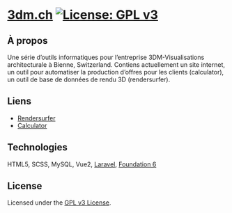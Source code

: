 # [3dm.ch](https://3dm.ch/) [![License: GPL v3](https://img.shields.io/badge/License-GPLv3-blue.svg)](https://www.gnu.org/licenses/gpl-3.0)

## À propos

Une série d’outils informatiques pour l’entreprise 3DM-Visualisations architecturale à Bienne, Switzerland. Contiens actuellement un site internet, un outil pour automatiser la production d’offres pour les clients (calculator), un outil de base de données de rendu 3D (rendersurfer).

## Liens

- [Rendersurfer](https://rendersurfer.3dm.ch/)
- [Calculator](https://3dm.ch/calculator)

## Technologies

HTML5, SCSS, MySQL, Vue2, [Laravel](https://laravel.com/), [Foundation 6](https://get.foundation/)

## License

Licensed under the [GPL v3 License](https://www.gnu.org/licenses/gpl-3.0).
